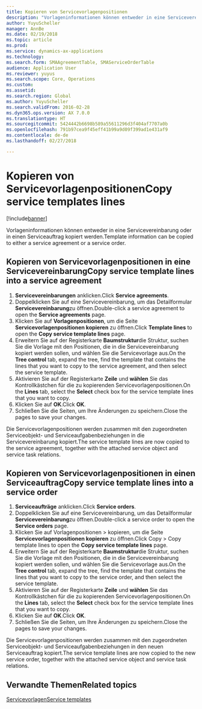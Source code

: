 ```yaml
---
title: Kopieren von Servicevorlagenpositionen
description: "Vorlageninformationen können entweder in eine Servicevereinbarung oder in einen Serviceauftrag kopiert werden."
author: YuyuScheller
manager: AnnBe
ms.date: 02/19/2018
ms.topic: article
ms.prod: 
ms.service: dynamics-ax-applications
ms.technology: 
ms.search.form: SMAAgreementTable, SMAServiceOrderTable
audience: Application User
ms.reviewer: yuyus
ms.search.scope: Core, Operations
ms.custom: 
ms.assetid: 
ms.search.region: Global
ms.author: YuyuScheller
ms.search.validFrom: 2016-02-28
ms.dyn365.ops.version: AX 7.0.0
ms.translationtype: HT
ms.sourcegitcommit: 5424442b6698b589a55611296d3f404af7707a0b
ms.openlocfilehash: 791b97cea9f45eff41b99a9d09f399ad1e431af9
ms.contentlocale: de-de
ms.lasthandoff: 02/27/2018

---
```


# <a name="copy-service-templates-lines"></a><span data-ttu-id="c2dcc-103">Kopieren von Servicevorlagenpositionen</span><span class="sxs-lookup"><span data-stu-id="c2dcc-103">Copy service templates lines</span></span> 

[!include[banner](../includes/banner.md)]

<span data-ttu-id="c2dcc-104">Vorlageninformationen können entweder in eine Servicevereinbarung oder in einen Serviceauftrag kopiert werden.</span><span class="sxs-lookup"><span data-stu-id="c2dcc-104">Template information can be copied to either a service agreement or a service order.</span></span>

## <a name="copy-service-template-lines-into-a-service-agreement"></a><span data-ttu-id="c2dcc-105">Kopieren von Servicevorlagenpositionen in eine Servicevereinbarung</span><span class="sxs-lookup"><span data-stu-id="c2dcc-105">Copy service template lines into a service agreement</span></span>

1. <span data-ttu-id="c2dcc-106">**Servicevereinbarungen** anklicken.</span><span class="sxs-lookup"><span data-stu-id="c2dcc-106">Click **Service agreements**.</span></span>
2. <span data-ttu-id="c2dcc-107">Doppelklicken Sie auf eine Servicevereinbarung, um das Detailformular **Servicevereinbarung**zu öffnen.</span><span class="sxs-lookup"><span data-stu-id="c2dcc-107">Double-click a service agreement to open the **Service agreements** page.</span></span>
3. <span data-ttu-id="c2dcc-108">Klicken Sie auf **Vorlagenpositionen**, um die Seite **Servicevorlagenpositionen kopieren** zu öffnen.</span><span class="sxs-lookup"><span data-stu-id="c2dcc-108">Click **Template lines** to open the **Copy service template lines** page.</span></span>
4. <span data-ttu-id="c2dcc-109">Erweitern Sie auf der Registerkarte  **Baumstruktur**die Struktur, suchen Sie die Vorlage mit den Positionen, die in die Servicevereinbarung kopiert werden sollen, und wählen Sie die Servicevorlage aus.</span><span class="sxs-lookup"><span data-stu-id="c2dcc-109">On the **Tree control** tab, expand the tree, find the template that contains the lines that you want to copy to the service agreement, and then select the service template.</span></span>
5. <span data-ttu-id="c2dcc-110">Aktivieren Sie auf der Registerkarte **Zeile** und **wählen** Sie das Kontrollkästchen  für die zu kopierenden Servicevorlagenpositionen.</span><span class="sxs-lookup"><span data-stu-id="c2dcc-110">On the **Lines** tab, select the **Select** check box for the service template lines that you want to copy.</span></span>
6. <span data-ttu-id="c2dcc-111">Klicken Sie auf **OK**.</span><span class="sxs-lookup"><span data-stu-id="c2dcc-111">Click **OK**.</span></span>
7. <span data-ttu-id="c2dcc-112">Schließen Sie die Seiten, um Ihre Änderungen zu speichern.</span><span class="sxs-lookup"><span data-stu-id="c2dcc-112">Close the pages to save your changes.</span></span>

<span data-ttu-id="c2dcc-113">Die Servicevorlagenpositionen werden zusammen mit den zugeordneten Serviceobjekt- und Serviceaufgabenbeziehungen in die Servicevereinbarung kopiert.</span><span class="sxs-lookup"><span data-stu-id="c2dcc-113">The service template lines are now copied to the service agreement, together with the attached service object and service task relations.</span></span>

## <a name="copy-service-template-lines-into-a-service-order"></a><span data-ttu-id="c2dcc-114">Kopieren von Servicevorlagenpositionen in einen Serviceauftrag</span><span class="sxs-lookup"><span data-stu-id="c2dcc-114">Copy service template lines into a service order</span></span>

1. <span data-ttu-id="c2dcc-115">**Serviceaufträge** anklicken.</span><span class="sxs-lookup"><span data-stu-id="c2dcc-115">Click **Service orders**.</span></span>
2. <span data-ttu-id="c2dcc-116">Doppelklicken Sie auf eine Servicevereinbarung, um das Detailformular **Servicevereinbarung**zu öffnen.</span><span class="sxs-lookup"><span data-stu-id="c2dcc-116">Double-click a service order to open the **Service orders** page.</span></span>
3. <span data-ttu-id="c2dcc-117">Klicken Sie auf Vorlagenpositionen \> kopieren, um die Seite **Servicevorlagenpositionen kopieren** zu öffnen.</span><span class="sxs-lookup"><span data-stu-id="c2dcc-117">Click Copy \> Copy template lines to open the **Copy service template lines** page.</span></span>
4. <span data-ttu-id="c2dcc-118">Erweitern Sie auf der Registerkarte  **Baumstruktur**die Struktur, suchen Sie die Vorlage mit den Positionen, die in die Servicevereinbarung kopiert werden sollen, und wählen Sie die Servicevorlage aus.</span><span class="sxs-lookup"><span data-stu-id="c2dcc-118">On the **Tree control** tab, expand the tree, find the template that contains the lines that you want to copy to the service order, and then select the service template.</span></span>
5. <span data-ttu-id="c2dcc-119">Aktivieren Sie auf der Registerkarte **Zeile** und **wählen** Sie das Kontrollkästchen  für die zu kopierenden Servicevorlagenpositionen.</span><span class="sxs-lookup"><span data-stu-id="c2dcc-119">On the **Lines** tab, select the **Select** check box for the service template lines that you want to copy.</span></span>
6. <span data-ttu-id="c2dcc-120">Klicken Sie auf **OK**.</span><span class="sxs-lookup"><span data-stu-id="c2dcc-120">Click **OK**.</span></span>
7. <span data-ttu-id="c2dcc-121">Schließen Sie die Seiten, um Ihre Änderungen zu speichern.</span><span class="sxs-lookup"><span data-stu-id="c2dcc-121">Close the pages to save your changes.</span></span>

<span data-ttu-id="c2dcc-122">Die Servicevorlagenpositionen werden zusammen mit den zugeordneten Serviceobjekt- und Serviceaufgabenbeziehungen in den neuen Serviceauftrag kopiert.</span><span class="sxs-lookup"><span data-stu-id="c2dcc-122">The service template lines are now copied to the new service order, together with the attached service object and service task relations.</span></span> 

## <a name="related-topics"></a><span data-ttu-id="c2dcc-123">Verwandte Themen</span><span class="sxs-lookup"><span data-stu-id="c2dcc-123">Related topics</span></span>

[<span data-ttu-id="c2dcc-124">Servicevorlagen</span><span class="sxs-lookup"><span data-stu-id="c2dcc-124">Service templates</span></span>](service-template.md)



